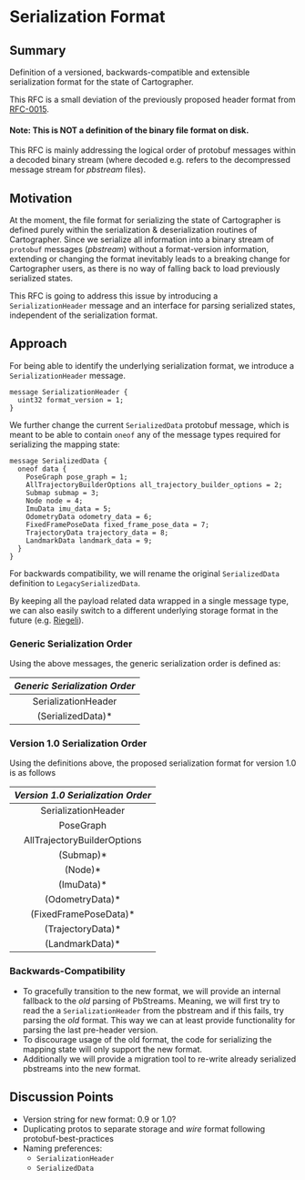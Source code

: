 # Serialization Format

## Summary

[summary]: #summary

Definition of a versioned, backwards-compatible and extensible serialization
format for the state of Cartographer.

This RFC is a small deviation of the previously proposed header format from
[RFC-0015](https://github.com/googlecartographer/rfcs/blob/master/text/0015-serialization-header.md).

#### Note: This is **NOT** a definition of the binary file format on disk.

This RFC is mainly addressing the logical order of protobuf messages within a
decoded binary stream (where decoded e.g. refers to the decompressed message
stream for *pbstream* files).

## Motivation

[motivation]: #motivation

At the moment, the file format for serializing the state of Cartographer is
defined purely within the serialization & deserialization routines of
Cartographer. Since we serialize all information into a binary stream of
`protobuf` messages (*pbstream*) without a format-version information, extending
or changing the format inevitably leads to a breaking change for Cartographer
users, as there is no way of falling back to load previously serialized states.

This RFC is going to address this issue by introducing a `SerializationHeader`
message and an interface for parsing serialized states, independent of the
serialization format.

## Approach

[approach]: #approach

For being able to identify the underlying serialization format, we introduce a
`SerializationHeader` message.

```
message SerializationHeader {
  uint32 format_version = 1;
}
```

We further change the current `SerializedData` protobuf message, which is meant
to be able to contain `oneof` any of the message types required for serializing
the mapping state:

```
message SerializedData {
  oneof data {
    PoseGraph pose_graph = 1;
    AllTrajectoryBuilderOptions all_trajectory_builder_options = 2;
    Submap submap = 3;
    Node node = 4;
    ImuData imu_data = 5;
    OdometryData odometry_data = 6;
    FixedFramePoseData fixed_frame_pose_data = 7;
    TrajectoryData trajectory_data = 8;
    LandmarkData landmark_data = 9;
  }
}
```

For backwards compatibility, we will rename the original `SerializedData`
definition to `LegacySerializedData`.

By keeping all the payload related data wrapped in a single message type, we can
also easily switch to a different underlying storage format in the future (e.g.
[Riegeli](https://github.com/google/riegeli/)).

### Generic Serialization Order

Using the above messages, the generic serialization order is defined as:

*Generic Serialization Order* |
:---------------------------: |
SerializationHeader           |
(SerializedData)*             |

### Version 1.0 Serialization Order

Using the definitions above, the proposed serialization format for version 1.0
is as follows

*Version 1.0 Serialization Order* |
:-------------------------------: |
SerializationHeader               |
PoseGraph                         |
AllTrajectoryBuilderOptions       |
(Submap)\*                        |
(Node)\*                          |
(ImuData)\*                       |
(OdometryData)\*                  |
(FixedFramePoseData)\*            |
(TrajectoryData)\*                |
(LandmarkData)\*                  |

### Backwards-Compatibility

*   To gracefully transition to the new format, we will provide an internal
    fallback to the *old* parsing of PbStreams. Meaning, we will first try to
    read the a `SerializationHeader` from the pbstream and if this fails, try
    parsing the *old* format. This way we can at least provide functionality for
    parsing the last pre-header version.
*   To discourage usage of the old format, the code for serializing the mapping
    state will only support the new format.
*   Additionally we will provide a migration tool to re-write already serialized
    pbstreams into the new format.

## Discussion Points

[discussion]: #discussion

*   Version string for new format: 0.9 or 1.0?
*   Duplicating protos to separate storage and *wire* format following
    protobuf-best-practices
*   Naming preferences:
    -   `SerializationHeader`
    -   `SerializedData`
